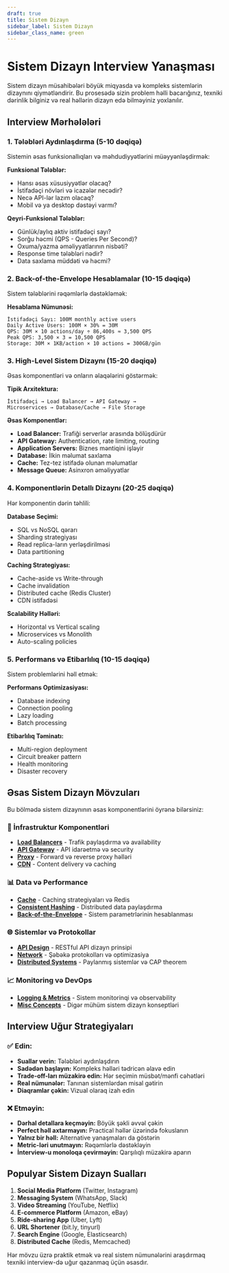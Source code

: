 ```yaml
---
draft: true
title: Sistem Dizayn
sidebar_label: Sistem Dizayn
sidebar_class_name: green
---
```


# Sistem Dizayn Interview Yanaşması

Sistem dizayn müsahibələri böyük miqyasda və kompleks sistemlərin dizaynını qiymətləndirir. Bu prosesədə sizin problem həlli bacarığınız, texniki dərinlik bilginiz və real həllərin dizayn edə bilməyiniz yoxlanılır.

## Interview Mərhələləri

### 1. Tələbləri Aydınlaşdırma (5-10 dəqiqə)
Sistemin əsas funksionallıqları və məhdudiyyətlərini müəyyənləşdirmək:

**Funksional Tələblər:**
- Hansı əsas xüsusiyyətlər olacaq?
- İstifadəçi növləri və icazələr necədir?
- Necə API-lər lazım olacaq?
- Mobil və ya desktop dəstəyi varmı?

**Qeyri-Funksional Tələblər:**
- Günlük/aylıq aktiv istifadəçi sayı?
- Sorğu həcmi (QPS - Queries Per Second)?
- Oxuma/yazma əməliyyatlarının nisbəti?
- Response time tələbləri nədir?
- Data saxlama müddəti və həcmi?

### 2. Back-of-the-Envelope Hesablamalar (10-15 dəqiqə)
Sistem tələblərini rəqəmlərlə dəstəkləmək:

**Hesablama Nümunəsi:**
```
İstifadəçi Sayı: 100M monthly active users
Daily Active Users: 100M × 30% = 30M
QPS: 30M × 10 actions/day ÷ 86,400s ≈ 3,500 QPS
Peak QPS: 3,500 × 3 = 10,500 QPS
Storage: 30M × 1KB/action × 10 actions = 300GB/gün
```

### 3. High-Level Sistem Dizaynı (15-20 dəqiqə)
Əsas komponentləri və onların əlaqələrini göstərmək:

**Tipik Arxitektura:**
```
İstifadəçi → Load Balancer → API Gateway → 
Microservices → Database/Cache → File Storage
```

**Əsas Komponentlər:**
- **Load Balancer:** Trafiği serverlər arasında bölüşdürür
- **API Gateway:** Authentication, rate limiting, routing
- **Application Servers:** Biznes məntiqini işləyir
- **Database:** İlkin məlumat saxlama
- **Cache:** Tez-tez istifadə olunan məlumatlar
- **Message Queue:** Asinxron əməliyyatlar

### 4. Komponentlərin Detallı Dizaynı (20-25 dəqiqə)
Hər komponentin dərin təhlili:

**Database Seçimi:**
- SQL vs NoSQL qərarı
- Sharding strategiyası
- Read replica-ların yerləşdirilməsi
- Data partitioning

**Caching Strategiyası:**
- Cache-aside vs Write-through
- Cache invalidation
- Distributed cache (Redis Cluster)
- CDN istifadəsi

**Scalability Həlləri:**
- Horizontal vs Vertical scaling
- Microservices vs Monolith
- Auto-scaling policies

### 5. Performans və Etibarlılıq (10-15 dəqiqə)
Sistem problemlərini həll etmək:

**Performans Optimizasiyası:**
- Database indexing
- Connection pooling
- Lazy loading
- Batch processing

**Etibarlılıq Təminatı:**
- Multi-region deployment
- Circuit breaker pattern
- Health monitoring
- Disaster recovery

## Əsas Sistem Dizayn Mövzuları

Bu bölmədə sistem dizaynının əsas komponentlərini öyrənə bilərsiniz:

### 🔧 İnfrastruktur Komponentləri
- **[Load Balancers](./1.load-balancers.md)** - Trafik paylaşdırma və availability
- **[API Gateway](./2.api-gateway.md)** - API idarəetmə və security
- **[Proxy](./6.proxy.md)** - Forward və reverse proxy həlləri
- **[CDN](./8.cdn.md)** - Content delivery və caching

### 📊 Data və Performance
- **[Cache](./4.cache.md)** - Caching strategiyaları və Redis
- **[Consistent Hashing](./10.consistent-hashing.md)** - Distributed data paylaşdırma
- **[Back-of-the-Envelope](./9.back-of-the-envelope.md)** - Sistem parametrlərinin hesablanması

### 🌐 Sistemlər və Protokollar
- **[API Design](./3.api-design.md)** - RESTful API dizayn prinsipi
- **[Network](./5.network.md)** - Şəbəkə protokolları və optimizasiya
- **[Distributed Systems](./7.distributed-systems.md)** - Paylanmış sistemlər və CAP theorem

### 📈 Monitoring və DevOps
- **[Logging & Metrics](./11.logging-metrics.md)** - Sistem monitorinqi və observability
- **[Misc Concepts](./12.misc.md)** - Digər mühüm sistem dizayn konseptləri

## Interview Uğur Strategiyaları

### ✅ Edin:
- **Suallar verin:** Tələbləri aydınlaşdırın
- **Sadədən başlayın:** Kompleks həlləri tədricən əlavə edin
- **Trade-off-ları müzakirə edin:** Hər seçimin müsbət/mənfi cəhətləri
- **Real nümunələr:** Tanınan sistemlərdən misal gətirin
- **Diaqramlar çəkin:** Vizual olaraq izah edin

### ❌ Etməyin:
- **Dərhal detallara keçməyin:** Böyük şəkli əvvəl çəkin
- **Perfect həll axtarmayın:** Practical həllər üzərində fokuslanın
- **Yalnız bir həll:** Alternative yanaşmaları da göstərin
- **Metric-ləri unutmayın:** Rəqəmlərlə dəstəkləyin
- **İnterview-u monoloqa çevirməyin:** Qarşılıqlı müzakirə aparın

## Populyar Sistem Dizayn Sualları

1. **Social Media Platform** (Twitter, Instagram)
2. **Messaging System** (WhatsApp, Slack)
3. **Video Streaming** (YouTube, Netflix)
4. **E-commerce Platform** (Amazon, eBay)
5. **Ride-sharing App** (Uber, Lyft)
6. **URL Shortener** (bit.ly, tinyurl)
7. **Search Engine** (Google, Elasticsearch)
8. **Distributed Cache** (Redis, Memcached)

Hər mövzu üzrə praktik etmək və real sistem nümunələrini araşdırmaq texniki interview-də uğur qazanmaq üçün əsasdır.